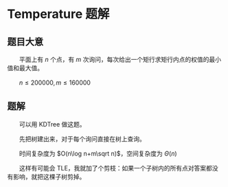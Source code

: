# Temperature 题解

## 题目大意

　　平面上有 $n$ 个点，有 $m$ 次询问，每次给出一个矩行求矩行内点的权值的最小值和最大值。

　　$n\leq 200000,m\leq 160000$

## 题解

　　可以用 KDTree 做这题。

　　先把树建出来，对于每个询问直接在树上查询。

　　时间复杂度为 $O(n\log n+m\sqrt n)$，空间复杂度为 $\Theta(n)$

　　这样有可能会 TLE，我就加了个剪枝：如果一个子树内的所有点对答案都没有影响，就把这棵子树剪掉。

